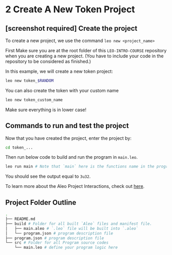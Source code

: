 # 2 Create A New Token Project

## [screenshot required] Create the project
To create a new project, we use the command `leo new <project_name>`

First Make sure you are at the root folder of this `LEO-INTRO-COURSE` repository when you are creating a new project. (You have to include your code in the repository to be considered as finished.)

In this example, we will create a new token project:
```bash
leo new token_$RANDOM
```
You can also create the token with your custom name
```bash
leo new token_custom_name
```
Make sure everything is in lower case!

## Commands to run and test the project

Now that you have created the project, enter the project by:
```bash
cd token_...
```

Then run below code to build and run the program in `main.leo`.
```bash
leo run main # Note that `main` here is the functions name in the program, not the file name.
```

You should see the output equal to `3u32`.

To learn more about the Aleo Project Interactions, check out [here](https://developer.aleo.org/leo/hello).

## Project Folder Outline

```bash
.
├── README.md
├── build # Folder for all built `Aleo` files and manifest file.
│   ├── main.aleo # `.leo` file will be built into `.aleo`
│   └── program.json # program description file
├── program.json # program description file
└── src # Folder for all Program source codes
    └── main.leo # define your program logic here
```

